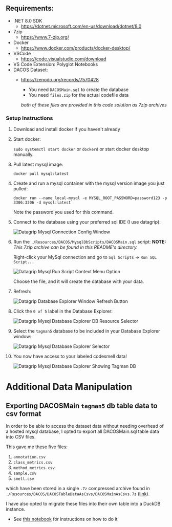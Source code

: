 ﻿
## Requirements:
- .NET 8.0 SDK
    - https://dotnet.microsoft.com/en-us/download/dotnet/8.0
- 7zip
    - https://www.7-zip.org/
- Docker
    - https://www.docker.com/products/docker-desktop/
- VSCode
    - https://code.visualstudio.com/download
- VS Code Extension: Polyglot Notebooks
- DACOS Dataset:
    - https://zenodo.org/records/7570428
        - You need `DACOSMain.sql` to create the database
        - You need `files.zip` for the actual codefile data

      *both of these files are provided in this code solution as 7zip archives*

### Setup Instructions
1. Download and install docker if you haven't already
2. Start docker:

   ```sudo systemctl start docker``` or ```dockerd``` or start docker desktop manually.

3. Pull latest mysql image:

   ```
   docker pull mysql:latest
   ```

4. Create and run a mysql container with the mysql version image you just pulled:

   ```
   docker run --name local-mysql -e MYSQL_ROOT_PASSWORD=password123 -p 3306:3306 -d mysql:latest
   ```
   Note the password you used for this command.

5. Connect to the database using your preferred sql IDE (I use datagrip):

   ![Datagrip Mysql Connection Config Window](../MarkdownImages/datagrip_mysql_docker_connection_window.png)

6. Run the `./Resources/DACOS/MysqlDbScripts/DACOSMain.sql` script:
   **NOTE:** *This 7zip archive can be found in this README's directory.*

   Right-click your MySql connection and go to `Sql Scripts` -> `Run SQL Script...`

   ![Datagrip Mysql Run Script Context Menu Option](../MarkdownImages/datagrip_mysql_docker_run_sql_script_context_menu.png)

   Choose the file, and it will create the database with your data.

7. Refresh:

   ![Datagrip Database Explorer Window Refresh Button](../MarkdownImages/datagrip_mysql_docker_refresh_button.png)

8. Click the `0 of 5` label in the Database Explorer:

   ![Datagrip Mysql Database Explorer DB Resource Selector](../MarkdownImages/datagrip_mysql_docker_db_resource_selector.png)

9. Select the `tagman5` database to be included in your Database Explorer window:

   ![Datagrip Mysql Database Explorer Selector](../MarkdownImages/datagrip_mysql_docker_db_resource_selector_tagman.png)

10. You now have access to your labeled codesmell data!

    ![Datagrip Mysql Database Explorer Showing Tagman DB](../MarkdownImages/datagrip_mysql_docker_db_explorer_tagman_showing.png)

# Additional Data Manipulation

## Exporting DACOSMain `tagman5` db table data to csv format

In order to be able to access the dataset data without needing overhead of a hosted mysql database, I opted to export all DACOSMain.sql table data into CSV files.

This gave me these five files:

1. `annotation.csv`
2. `class_metrics.csv`
3. `method_metrics.csv`
4. `sample.csv`
5. `smell.csv`

which have been stored in a single `.7z` compressed archive found in `./Resources/DACOS/DACOSTableDataAsCsvs/DACOSMainAsCsvs.7z` ([link](../DACOSTableDataAsCsvs)).

I have also opted to migrate these files into their own table into a DuckDB instance.
- See [this notebook](../../../Notebooks/1_Migrate_Csv_Data_To_DuckDb.dib) for instructions on how to do it
